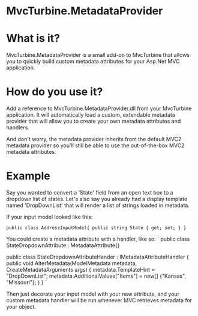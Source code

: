 MvcTurbine.MetadataProvider
===========
# What is it?
MvcTurbine.MetadataProvider is a small add-on to MvcTurbine that allows you to quickly build custom metadata attributes for your Asp.Net MVC application.

# How do you use it?

Add a reference to MvcTurbine.MetadataProvider.dll from your MvcTurbine application.  It will automatically load a custom, extendable metadata provider that will allow you to create your own metadata attributes and handlers.

And don't worry, the metadata provider inherits from the default MVC2 metadata provider so you'll still be able to use the out-of-the-box MVC2 metadata attributes.

# Example

Say you wanted to convert a 'State' field from an open text box to a dropdown list of states.  Let's also say you already had a display template named 'DropDownList' that will render a list of strings loaded in metadata. 

If your input model looked like this:

`
public class AddressInputModel{
	public string State { get; set; }
}
`

You could create a metadata attribute with a handler, like so:
`
public class StateDropdownAttribute : MetadataAttribute{}

public class StateDropdownAttributeHander : IMetadataAttributeHandler<StateDropdownAttribute>
{
    public void AlterMetadata(ModelMetadata metadata, CreateMetadataArguments args)
    {
        metadata.TemplateHint = "DropDownList";
        metadata.AdditionalValues["Items"] = new[] {"Kansas", "Missouri"};
    }
}
`

Then just decorate your input model with your new attribute, and your custom metadata handler will be run whenever MVC retrieves metadata for your object.

